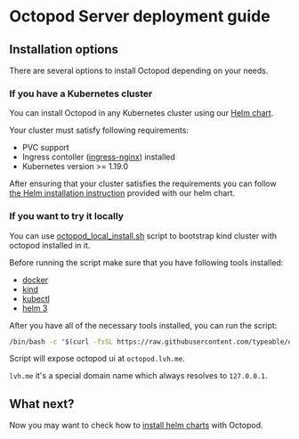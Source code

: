 # Octopod Server deployment guide

## Installation options
There are several options to install Octopod depending on your needs.

### If you have a Kubernetes cluster
You can install Octopod in any Kubernetes cluster using our [Helm chart](../../charts/octopod).


Your cluster must satisfy following requirements:
- PVC support
- Ingress contoller ([ingress-nginx](https://kubernetes.github.io/ingress-nginx/)) installed
- Kubernetes version >= 1.19.0

After ensuring that your cluster satisfies the requirements you can follow [the Helm installation instruction](../../charts/octopod/README.md) provided with our helm chart.

### If you want to try it locally

You can use [octopod_local_install.sh](../../octopod_local_install.sh) script to bootstrap kind cluster with octopod installed in it.

Before running the script make sure that you have following tools installed:
- [docker](https://docs.docker.com/engine/install/)
- [kind](https://kind.sigs.k8s.io/docs/user/quick-start/#installation)
- [kubectl](https://kubernetes.io/docs/tasks/tools/#kubectl)
- [helm 3](https://helm.sh/docs/intro/quickstart/#install-helm)

After you have all of the necessary tools installed, you can run the script:

```bash
/bin/bash -c "$(curl -fsSL https://raw.githubusercontent.com/typeable/octopod/master/octopod_local_install.sh)"
```

Script will expose octopod ui at `octopod.lvh.me`.

`lvh.me` it's a special domain name which always resolves to `127.0.0.1`.

## What next?

Now you may want to check how to [install helm charts](Helm-based_deployment_guide.md) with Octopod.
